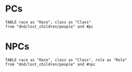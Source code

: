 # PCs
```dataview
TABLE race as "Race", class as "Class"
from "dnd/lost_children/people" and #pc
```

# NPCs
```dataview
TABLE race as "Race", class as "Class", role as "Role"
from "dnd/lost_children/people" and #npc 
```
